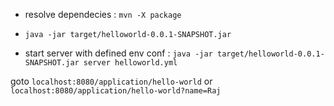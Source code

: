 - resolve dependecies : `mvn -X package`

- `java -jar target/helloworld-0.0.1-SNAPSHOT.jar`

- start server with defined env conf : `java -jar target/helloworld-0.0.1-SNAPSHOT.jar server helloworld.yml`

goto `localhost:8080/application/hello-world` or `localhost:8080/application/hello-world?name=Raj`

